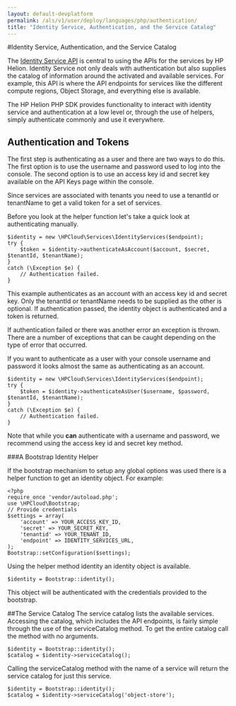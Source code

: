 ```yaml
---
layout: default-devplatform
permalink: /als/v1/user/deploy/languages/php/authentication/
title: "Identity Service, Authentication, and the Service Catalog"
---
```

<!--PUBLISHED-->
#Identity Service, Authentication, and the Service Catalog

The [Identity Service API](https://docs.hpcloud.com/identity) is central to using the
APIs for the services by HP Helion. Identity Service not only deals with authentication
but also supplies the catalog of information around the activated and available services.
For example, this API is where the API endpoints for services like the different compute regions,
Object Storage, and everything else is available.

The HP Helion PHP SDK provides functionality to interact with identity service and authentication
at a low level or, through the use of helpers, simply authenticate commonly and use it everywhere.

Authentication and Tokens
-------------------------
The first step is authenticating as a user and there are two ways to do this. The first
option is to use the username and password used to log into the console. The second
option is to use an access key id and secret key available on the API Keys page within the console.

Since services are associated with tenants you need to use a tenantId or tenantName to
get a valid token for a set of services.

Before you look at the helper function let's take a quick look at authenticating manually.

    $identity = new \HPCloud\Services\IdentityServices($endpoint);
    try {
        $token = $identity->authenticateAsAccount($account, $secret, $tenantId, $tenantName);
    }
    catch (\Exception $e) {
        // Authentication failed.
    }

This example authenticates as an account with an access key id and secret key. Only
the tenantId or tenantName needs to be supplied as the other is optional. If authentication
passed, the identity object is authenticated and a token is returned.

If authentication failed or there was another error an exception is thrown. There are a
number of exceptions that can be caught depending on the type of error that occurred.

If you want to authenticate as a user with your console username and password it looks
almost the same as authenticating as an account.

    $identity = new \HPCloud\Services\IdentityServices($endpoint);
    try {
        $token = $identity->authenticateAsUser($username, $password, $tenantId, $tenantName);
    }
    catch (\Exception $e) {
        // Authentication failed.
    }

Note that while you **can** authenticate with a username and password, we recommend using the access key id and secret key method.

###A Bootstrap Identity Helper


If the bootstrap mechanism to setup any global options was used there is a helper
function to get an identity object. For example:

    <?php
    require_once 'vendor/autoload.php';
    use \HPCloud\Bootstrap;
    // Provide credentials
    $settings = array(
        'account' => YOUR_ACCESS_KEY_ID,
        'secret' => YOUR_SECRET_KEY,
        'tenantid' => YOUR_TENANT_ID,
        'endpoint' => IDENTITY_SERVICES_URL,
    );
    Bootstrap::setConfiguration($settings);

Using the helper method identity an identity object is available.


    $identity = Bootstrap::identity();


This object will be authenticated with the credentials provided to the bootstrap.

##The Service Catalog
The service catalog lists the available services. Accessing the catalog, which includes
the API endpoints, is fairly simple through the use of the serviceCatalog method. To
get the entire catalog call the method with no arguments.

    $identity = Bootstrap::identity();
    $catalog = $identity->serviceCatalog();

Calling the serviceCatalog method with the name of a service will return the service
catalog for just this service.

    $identity = Bootstrap::identity();
    $catalog = $identity->serviceCatalog('object-store');

